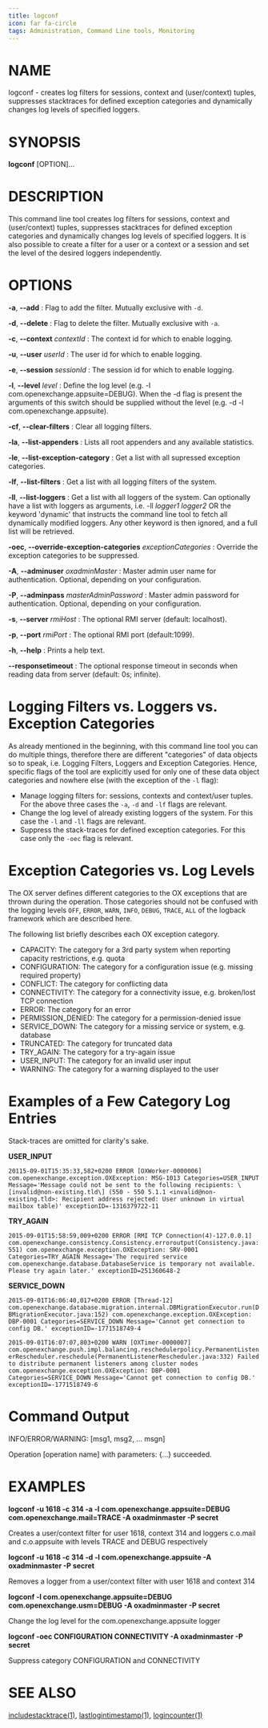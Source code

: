 ```yaml
---
title: logconf
icon: far fa-circle
tags: Administration, Command Line tools, Monitoring
---
```


# NAME

logconf - creates log filters for sessions, context and (user/context) tuples, suppresses stacktraces for defined exception categories and dynamically changes log levels of specified loggers.

# SYNOPSIS

**logconf** [OPTION]...

# DESCRIPTION

This command line tool creates log filters for sessions, context and (user/context) tuples, suppresses stacktraces for defined exception categories and dynamically changes log levels of specified loggers. It is also possible to create a filter for a user or a context or a session and set the level of the desired loggers independently. 

# OPTIONS

**-a**, **--add**
: Flag to add the filter. Mutually exclusive with `-d`.

**-d**, **--delete**
: Flag to delete the filter. Mutually exclusive with `-a`.

**-c**, **--context** *contextId*
: The context id for which to enable logging.

**-u**, **--user** *userId*
: The user id for which to enable logging.

**-e**, **--session** *sessionId*
: The session id for which to enable logging.

**-l**, **--level** *level*
: Define the log level (e.g. -l com.openexchange.appsuite=DEBUG). When the -d flag is present the arguments of this switch should be supplied without the level (e.g. -d -l com.openexchange.appsuite).

**-cf**, **--clear-filters**
: Clear all logging filters.

**-la**, **--list-appenders**
: Lists all root appenders and any available statistics.

**-le**, **--list-exception-category**
: Get a list with all supressed exception categories.

**-lf**, **--list-filters**
: Get a list with all logging filters of the system.

**-ll**, **--list-loggers**
: Get a list with all loggers of the system. Can optionally have a list with loggers as arguments, i.e. -ll *logger1 logger2* OR the keyword 'dynamic' that instructs the command line tool to fetch all dynamically modified loggers. Any other keyword is then ignored, and a full list will be retrieved.

**-oec**, **--override-exception-categories** *exceptionCategories*
: Override the exception categories to be suppressed.

**-A**, **--adminuser** *oxadminMaster*
: Master admin user name for authentication. Optional, depending on your configuration.

**-P**, **--adminpass** *masterAdminPassword*
: Master admin password for authentication. Optional, depending on your configuration.

**-s**, **--server** *rmiHost*
: The optional RMI server (default: localhost).

**-p**, **--port** *rmiPort*
: The optional RMI port (default:1099).

**-h**, **--help**
: Prints a help text.

**--responsetimeout**
: The optional response timeout in seconds when reading data from server (default: 0s; infinite).

# Logging Filters vs. Loggers vs. Exception Categories

As already mentioned in the beginning, with this command line tool you can do multiple things, therefore there are different "categories" of data objects so to speak, i.e. Logging Filters, Loggers and Exception Categories. Hence, specific flags of the tool are explicitly used for only one of these data object categories and nowhere else (with the exception of the `-l` flag):

 * Manage logging filters for: sessions, contexts and context/user tuples. For the above three cases the `-a`, `-d` and `-lf` flags are relevant.
 * Change the log level of already existing loggers of the system. For this case the `-l` and `-ll` flags are relevant.
 * Suppress the stack-traces for defined exception categories. For this case only the `-oec`
  flag is relevant.

# Exception Categories vs. Log Levels

The OX server defines different categories to the OX exceptions that are thrown during the operation. Those categories should not be confused with the logging levels `OFF`, `ERROR`, `WARN`, `INFO`, `DEBUG`, `TRACE`, `ALL` of the logback framework which are described here.

The following list briefly describes each OX exception category.

 - CAPACITY: The category for a 3rd party system when reporting capacity restrictions, e.g. quota
 - CONFIGURATION: The category for a configuration issue (e.g. missing required property)
 - CONFLICT: The category for conflicting data
 - CONNECTIVITY: The category for a connectivity issue, e.g. broken/lost TCP connection
 - ERROR: The category for an error
 - PERMISSION_DENIED: The category for a permission-denied issue
 - SERVICE_DOWN: The category for a missing service or system, e.g. database
 - TRUNCATED: The category for truncated data
 - TRY_AGAIN: The category for a try-again issue
 - USER_INPUT: The category for an invalid user input
 - WARNING: The category for a warning displayed to the user

# Examples of a Few Category Log Entries

Stack-traces are omitted for clarity's sake.

**USER_INPUT**

`20115-09-01T15:35:33,582+0200 ERROR [OXWorker-0000006] com.openexchange.exception.OXException: MSG-1013 Categories=USER_INPUT Message='Message could not be sent to the following recipients: \[invalid@non-existing.tld\] (550 - 550 5.1.1 <invalid@non-existing.tld>: Recipient address rejected: User unknown in virtual mailbox table)' exceptionID=-1316379722-11`

**TRY_AGAIN**

`2015-09-01T15:58:59,009+0200 ERROR [RMI TCP Connection(4)-127.0.0.1] com.openexchange.consistency.Consistency.erroroutput(Consistency.java:551)
com.openexchange.exception.OXException: SRV-0001 Categories=TRY_AGAIN Message='The required service com.openexchange.database.DatabaseService is temporary not available. Please try again later.' exceptionID=251360648-2`

**SERVICE_DOWN**

`2015-09-01T16:06:40,017+0200 ERROR [Thread-12] com.openexchange.database.migration.internal.DBMigrationExecutor.run(DBMigrationExecutor.java:152)
com.openexchange.exception.OXException: DBP-0001 Categories=SERVICE_DOWN Message='Cannot get connection to config DB.' exceptionID=-1771518749-4`

`2015-09-01T16:07:07,803+0200 WARN [OXTimer-0000007] com.openexchange.push.impl.balancing.reschedulerpolicy.PermanentListenerRescheduler.reschedule(PermanentListenerRescheduler.java:332)
Failed to distribute permanent listeners among cluster nodes
com.openexchange.exception.OXException: DBP-0001 Categories=SERVICE_DOWN Message='Cannot get connection to config DB.' exceptionID=-1771518749-6`

# Command Output

INFO/ERROR/WARNING: [msg1, msg2, ... msgn]

Operation [operation name] with parameters: {...} succeeded. 

# EXAMPLES

**logconf -u 1618 -c 314 -a -l com.openexchange.appsuite=DEBUG com.openexchange.mail=TRACE -A oxadminmaster -P secret**

Creates a user/context filter for user 1618, context 314 and loggers c.o.mail and c.o.appsuite with levels TRACE and DEBUG respectively

**logconf -u 1618 -c 314 -d -l com.openexchange.appsuite -A oxadminmaster -P secret**

Removes a logger from a user/context filter with user 1618 and context 314

**logconf -l com.openexchange.appsuite=DEBUG com.openexchange.usm=DEBUG -A oxadminmaster -P secret**

Change the log level for the com.openexchange.appsuite logger

**logconf -oec CONFIGURATION CONNECTIVITY -A oxadminmaster -P secret**

Suppress category CONFIGURATION and CONNECTIVITY

# SEE ALSO

[includestacktrace(1)](includestacktrace), [lastlogintimestamp(1)](lastlogintimestamp), [logincounter(1)](logincounter)